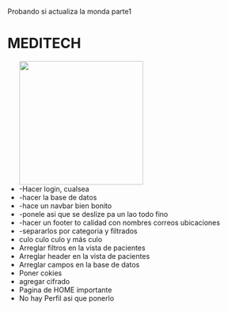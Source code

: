 Probando si actualiza la monda parte1

# MEDITECH #
<p> 
    <ul>
        <picture>
            <source height="250px" media="(prefers-color-scheme: dark)" srcset="https://media.tenor.com/o9bbZuiIt0AAAAAd/amogus.gif" />
            <img height="250px" src="https://media.tenor.com/o9bbZuiIt0AAAAAd/amogus.gif" />
        </picture>
        <li>-Hacer login, cualsea</li>
        <li>-hacer la base de datos </li>
        <li>-hace un navbar bien bonito</li>
        <li>-ponele asi que se deslize pa un lao todo fino</li>
        <li>-hacer un footer to calidad con nombres correos ubicaciones</li>
        <li>-separarlos por categoria y filtrados</li>
        <li>culo culo culo y más culo</li>
        <li>Arreglar filtros en la vista de pacientes</li>
        <li>Arreglar header en la vista de pacientes</li>
        <li>Arreglar campos en la base de datos</li>
        <li>Poner cokies</li>
        <li>agregar cifrado</li>
        <li>Pagina de HOME importante</li>
        <li>No hay Perfil asi que ponerlo</li>
    </ul>
        

</p>
